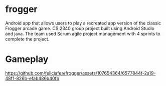 # frogger
Android app that allows users to play a recreated app version of the classic Frogger arcade game. CS 2340 group project built using Android Studio and java. The team used Scrum agile project management with 4 sprints to complete the project.

# Gameplay
https://github.com/feliciafea/frogger/assets/107654364/6577844f-2a19-48f1-826b-efab486b40fb

